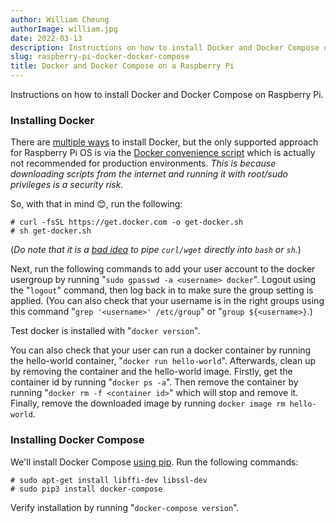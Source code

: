 ```yaml
---
author: William Cheung
authorImage: william.jpg
date: 2022-03-13
description: Instructions on how to install Docker and Docker Compose on Raspberry Pi.
slug: raspberry-pi-docker-docker-compose
title: Docker and Docker Compose on a Raspberry Pi
---
```


Instructions on how to install Docker and Docker Compose on Raspberry Pi.

### Installing Docker

There are [multiple ways](https://docs.docker.com/engine/install/debian/#installation-methods) to install Docker, but the only supported approach for Raspberry Pi OS is via the [Docker convenience script](https://github.com/docker/docker-install) which is actually not recommended for production environments. _This is because downloading scripts from the internet and running it with root/sudo privileges is a security risk._

So, with that in mind 😊, run the following:

```
# curl -fsSL https://get.docker.com -o get-docker.sh
# sh get-docker.sh
```

(_Do note that it is a [bad idea](https://www.idontplaydarts.com/2016/04/detecting-curl-pipe-bash-server-side/) to pipe `curl/wget` directly into `bash` or `sh`._)

Next, run the following commands to add your user account to the docker usergroup by running "`sudo gpasswd -a <username> docker`". Logout using the "`logout`" command, then log back in to make sure the group setting is applied. (You can also check that your username is in the right groups using this command "`grep '<username>' /etc/group`" or "`group ${<username>}`.)

Test docker is installed with "`docker version`".

You can also check that your user can run a docker container by running the hello-world container, "`docker run hello-world`". Afterwards, clean up by removing the container and the hello-world image. Firstly, get the container id by running "`docker ps -a`". Then remove the container by running "`docker rm -f <container id>`" which will stop and remove it. Finally, remove the downloaded image by running `docker image rm hello-world`.

### Installing Docker Compose

We'll install Docker Compose [using pip](https://docs.docker.com/compose/install/#install-using-pip). Run the following commands:

```
# sudo apt-get install libffi-dev libssl-dev
# sudo pip3 install docker-compose
```

Verify installation by running "`docker-compose version`".
